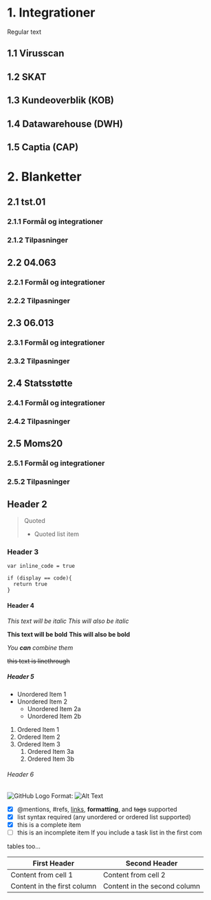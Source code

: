 # 1. Integrationer
Regular text

## 1.1 Virusscan
## 1.2 SKAT
## 1.3 Kundeoverblik (KOB)
## 1.4 Datawarehouse (DWH)
## 1.5 Captia (CAP)



# 2. Blanketter
## 2.1 tst.01
### 2.1.1 Formål og integrationer
### 2.1.2 Tilpasninger


## 2.2 04.063
### 2.2.1 Formål og integrationer
### 2.2.2 Tilpasninger


## 2.3 06.013
### 2.3.1 Formål og integrationer
### 2.3.2 Tilpasninger


## 2.4 Statsstøtte
### 2.4.1 Formål og integrationer
### 2.4.2 Tilpasninger


## 2.5 Moms20
### 2.5.1 Formål og integrationer
### 2.5.2 Tilpasninger









## Header 2
> Quoted
> - Quoted list item

### Header 3
`var inline_code = true`

```
if (display == code){
  return true
}
```

#### Header 4
*This text will be italic*
_This will also be italic_

**This text will be bold**
__This will also be bold__

_You **can** combine them_

~~this text is linethrough~~

##### Header 5
* Unordered Item 1
* Unordered Item 2
  * Unordered Item 2a
  * Unordered Item 2b

1. Ordered Item 1
1. Ordered Item 2
1. Ordered Item 3
   1. Ordered Item 3a
   1. Ordered Item 3b

###### Header 6
![GitHub Logo](/images/logo.png)
Format: ![Alt Text](url)

- [x] @mentions, #refs, [links](), **formatting**, and <del>tags</del> supported
- [x] list syntax required (any unordered or ordered list supported)
- [x] this is a complete item
- [ ] this is an incomplete item
If you include a task list in the first com

tables too...

First Header | Second Header
------------ | -------------
Content from cell 1 | Content from cell 2
Content in the first column | Content in the second column
